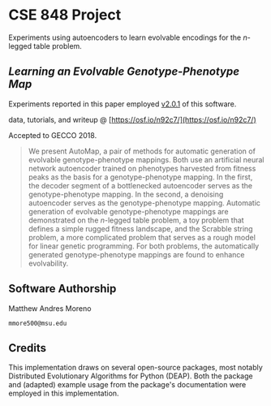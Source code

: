 # CSE 848 Project

Experiments using autoencoders to learn evolvable encodings for the *n*-legged table problem.

## *Learning an Evolvable Genotype-Phenotype Map*

Experiments reported in this paper employed    [v2.0.1](https://github.com/mmore500/cse-848-project/tree/v2.0.1) of this software.

data, tutorials, and writeup @ [https://osf.io/n92c7/](https://osf.io/n92c7/)

Accepted to GECCO 2018.

> We present AutoMap, a pair of methods for automatic generation of evolvable genotype-phenotype mappings.
Both use an artificial neural network autoencoder trained on phenotypes harvested from fitness peaks as the basis for a genotype-phenotype mapping.
In the first, the decoder segment of a bottlenecked autoencoder serves as the genotype-phenotype mapping.
In the second, a denoising autoencoder serves as the genotype-phenotype mapping.
Automatic generation of evolvable genotype-phenotype mappings are demonstrated on the $n$-legged table problem, a toy problem that defines a simple rugged fitness landscape, and the Scrabble string problem, a more complicated problem that serves as a rough model for linear genetic programming.
For both problems, the automatically generated genotype-phenotype mappings are found to enhance evolvability.

## Software Authorship

Matthew Andres Moreno

`mmore500@msu.edu`

## Credits

This implementation draws on several open-source packages, most notably Distributed Evolutionary Algorithms for Python (DEAP).
Both the package and (adapted) example usage from the package's documentation were employed in this implementation.
